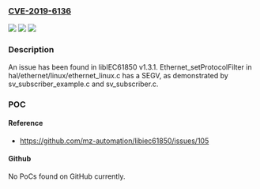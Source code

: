 ### [CVE-2019-6136](https://cve.mitre.org/cgi-bin/cvename.cgi?name=CVE-2019-6136)
![](https://img.shields.io/static/v1?label=Product&message=n%2Fa&color=blue)
![](https://img.shields.io/static/v1?label=Version&message=n%2Fa&color=blue)
![](https://img.shields.io/static/v1?label=Vulnerability&message=n%2Fa&color=brighgreen)

### Description

An issue has been found in libIEC61850 v1.3.1. Ethernet_setProtocolFilter in hal/ethernet/linux/ethernet_linux.c has a SEGV, as demonstrated by sv_subscriber_example.c and sv_subscriber.c.

### POC

#### Reference
- https://github.com/mz-automation/libiec61850/issues/105

#### Github
No PoCs found on GitHub currently.

